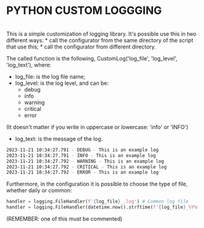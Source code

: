 # PYTHON CUSTOM LOGGGING
<br>
This is a simple customization of logging library. It's possible use this in two different ways:
* call the configurator from the same directory of the script that use this;
* call the configurator from different directory.

The called function is the following, CustomLog('log_file', 'log_level', 'log_text'), where:
* log_file: is the log file name;
* log_level: is the log level, and can be:
    * debug
    * info
    * warning
    * critical
    * error

(It doesn't matter if you write in uppercase or lowercase: 'info' or 'INFO')
* log_text: is the message of the log.

```bash
2023-11-21 10:34:27.791 - DEBUG - This is an example log
2023-11-21 10:34:27.791 - INFO - This is an example log
2023-11-21 10:34:27.792 - WARNING - This is an example log
2023-11-21 10:34:27.792 - CRITICAL - This is an example log
2023-11-21 10:34:27.792 - ERROR - This is an example log
```

Furthermore, in the configuration it is possible to choose the type of file, whether daily or common:

```python
handler = logging.FileHandler(f'{log_file}_.log') # Common log file
handler = logging.FileHandler(datetime.now().strftime(f'{log_file}_%Y%m%d.log')) # Single day log file
```

(REMEMBER: one of this must be commented)
